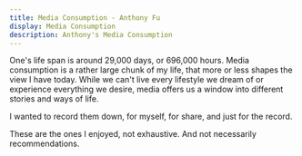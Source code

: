 ```yaml
---
title: Media Consumption - Anthony Fu
display: Media Consumption
description: Anthony's Media Consumption
---
```


One's life span is around 29,000 days, or 696,000 hours.
Media consumption is a rather large chunk of my life,
that more or less shapes the view I have today.
While we can't live every lifestyle we dream of or experience everything we desire,
media offers us a window into different stories and ways of life.

I wanted to record them down, for myself, for share, and just for the record.

<MediaConsumption />

<div class="op50 mt-10">These are the ones I enjoyed, not exhaustive. And not necessarily recommendations.</div>
